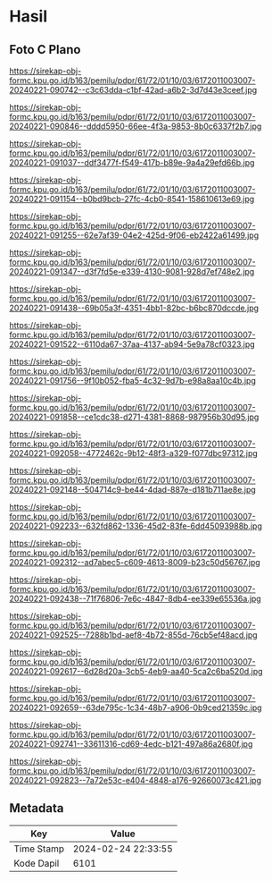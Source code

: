 # Hasil

## Foto C Plano

https://sirekap-obj-formc.kpu.go.id/b163/pemilu/pdpr/61/72/01/10/03/6172011003007-20240221-090742--c3c63dda-c1bf-42ad-a6b2-3d7d43e3ceef.jpg

https://sirekap-obj-formc.kpu.go.id/b163/pemilu/pdpr/61/72/01/10/03/6172011003007-20240221-090846--dddd5950-66ee-4f3a-9853-8b0c6337f2b7.jpg

https://sirekap-obj-formc.kpu.go.id/b163/pemilu/pdpr/61/72/01/10/03/6172011003007-20240221-091037--ddf3477f-f549-417b-b89e-9a4a29efd66b.jpg

https://sirekap-obj-formc.kpu.go.id/b163/pemilu/pdpr/61/72/01/10/03/6172011003007-20240221-091154--b0bd9bcb-27fc-4cb0-8541-158610613e69.jpg

https://sirekap-obj-formc.kpu.go.id/b163/pemilu/pdpr/61/72/01/10/03/6172011003007-20240221-091255--62e7af39-04e2-425d-9f06-eb2422a61499.jpg

https://sirekap-obj-formc.kpu.go.id/b163/pemilu/pdpr/61/72/01/10/03/6172011003007-20240221-091347--d3f7fd5e-e339-4130-9081-928d7ef748e2.jpg

https://sirekap-obj-formc.kpu.go.id/b163/pemilu/pdpr/61/72/01/10/03/6172011003007-20240221-091438--69b05a3f-4351-4bb1-82bc-b6bc870dccde.jpg

https://sirekap-obj-formc.kpu.go.id/b163/pemilu/pdpr/61/72/01/10/03/6172011003007-20240221-091522--6110da67-37aa-4137-ab94-5e9a78cf0323.jpg

https://sirekap-obj-formc.kpu.go.id/b163/pemilu/pdpr/61/72/01/10/03/6172011003007-20240221-091756--9f10b052-fba5-4c32-9d7b-e98a8aa10c4b.jpg

https://sirekap-obj-formc.kpu.go.id/b163/pemilu/pdpr/61/72/01/10/03/6172011003007-20240221-091858--ce1cdc38-d271-4381-8868-987956b30d95.jpg

https://sirekap-obj-formc.kpu.go.id/b163/pemilu/pdpr/61/72/01/10/03/6172011003007-20240221-092058--4772462c-9b12-48f3-a329-f077dbc97312.jpg

https://sirekap-obj-formc.kpu.go.id/b163/pemilu/pdpr/61/72/01/10/03/6172011003007-20240221-092148--504714c9-be44-4dad-887e-d181b711ae8e.jpg

https://sirekap-obj-formc.kpu.go.id/b163/pemilu/pdpr/61/72/01/10/03/6172011003007-20240221-092233--632fd862-1336-45d2-83fe-6dd45093988b.jpg

https://sirekap-obj-formc.kpu.go.id/b163/pemilu/pdpr/61/72/01/10/03/6172011003007-20240221-092312--ad7abec5-c609-4613-8009-b23c50d56767.jpg

https://sirekap-obj-formc.kpu.go.id/b163/pemilu/pdpr/61/72/01/10/03/6172011003007-20240221-092438--71f76806-7e6c-4847-8db4-ee339e65536a.jpg

https://sirekap-obj-formc.kpu.go.id/b163/pemilu/pdpr/61/72/01/10/03/6172011003007-20240221-092525--7288b1bd-aef8-4b72-855d-76cb5ef48acd.jpg

https://sirekap-obj-formc.kpu.go.id/b163/pemilu/pdpr/61/72/01/10/03/6172011003007-20240221-092617--6d28d20a-3cb5-4eb9-aa40-5ca2c6ba520d.jpg

https://sirekap-obj-formc.kpu.go.id/b163/pemilu/pdpr/61/72/01/10/03/6172011003007-20240221-092659--63de795c-1c34-48b7-a906-0b9ced21359c.jpg

https://sirekap-obj-formc.kpu.go.id/b163/pemilu/pdpr/61/72/01/10/03/6172011003007-20240221-092741--33611316-cd69-4edc-b121-497a86a2680f.jpg

https://sirekap-obj-formc.kpu.go.id/b163/pemilu/pdpr/61/72/01/10/03/6172011003007-20240221-092823--7a72e53c-e404-4848-a176-92660073c421.jpg


## Metadata

| Key        | Value               |
| ---------- | ------------------- |
| Time Stamp | 2024-02-24 22:33:55 |
| Kode Dapil | 6101                |



